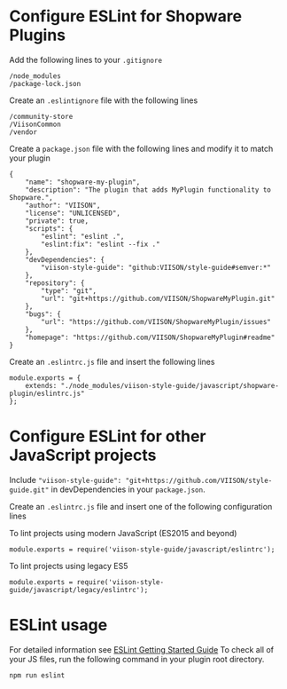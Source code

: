 # Configure ESLint for Shopware Plugins

Add the following lines to your `.gitignore`
```
/node_modules
/package-lock.json
```

Create an `.eslintignore` file with the following lines
```
/community-store
/ViisonCommon
/vendor
```

Create a `package.json` file with the following lines and modify it to match your plugin
```
{
    "name": "shopware-my-plugin",
    "description": "The plugin that adds MyPlugin functionality to Shopware.",
    "author": "VIISON",
    "license": "UNLICENSED",
    "private": true,
    "scripts": {
        "eslint": "eslint .",
        "eslint:fix": "eslint --fix ."
    },
    "devDependencies": {
        "viison-style-guide": "github:VIISON/style-guide#semver:*"
    },
    "repository": {
        "type": "git",
        "url": "git+https://github.com/VIISON/ShopwareMyPlugin.git"
    },
    "bugs": {
        "url": "https://github.com/VIISON/ShopwareMyPlugin/issues"
    },
    "homepage": "https://github.com/VIISON/ShopwareMyPlugin#readme"
}

```

Create an `.eslintrc.js` file and insert the following lines
```
module.exports = {
    extends: "./node_modules/viison-style-guide/javascript/shopware-plugin/eslintrc.js"
};
```

# Configure ESLint for other JavaScript projects

Include `"viison-style-guide": "git+https://github.com/VIISON/style-guide.git"` in devDependencies in your `package.json`.

Create an `.eslintrc.js` file and insert one of the following configuration lines

To lint projects using modern JavaScript (ES2015 and beyond)
```
module.exports = require('viison-style-guide/javascript/eslintrc');
```

To lint projects using legacy ES5
```
module.exports = require('viison-style-guide/javascript/legacy/eslintrc');
```

# ESLint usage

For detailed information see [ESLint Getting Started Guide](https://eslint.org/docs/user-guide/getting-started)
To check all of your JS files, run the following command in your plugin root directory.
```
npm run eslint
```

